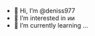 - 👋 Hi, I’m @deniss977
- 👀 I’m interested in ии
- 🌱 I’m currently learning ...


<!---
deniss977/deniss977 is a ✨ special ✨ repository because its `README.md` (this file) appears on your GitHub profile.
You can click the Preview link to take a look at your changes.
--->
